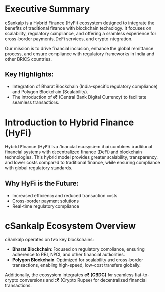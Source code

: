 # Executive Summary

cSankalp is a Hybrid Finance (HyFi) ecosystem designed to integrate the benefits of traditional finance with blockchain technology. It focuses on scalability, regulatory compliance, and offering a seamless experience for cross-border payments, DeFi services, and crypto integration.

Our mission is to drive financial inclusion, enhance the global remittance process, and ensure compliance with regulatory frameworks in India and other BRICS countries.

## Key Highlights:
- Integration of Bharat Blockchain (India-specific regulatory compliance) and Polygon Blockchain (Scalability).
- The introduction of e₹ (Central Bank Digital Currency) to facilitate seamless transactions.
# Introduction to Hybrid Finance (HyFi)

Hybrid Finance (HyFi) is a financial ecosystem that combines traditional financial systems with decentralized finance (DeFi) and blockchain technologies. This hybrid model provides greater scalability, transparency, and lower costs compared to traditional finance, while ensuring compliance with global regulatory standards.

## Why HyFi is the Future:
- Increased efficiency and reduced transaction costs
- Cross-border payment solutions
- Real-time regulatory compliance
# cSankalp Ecosystem Overview

cSankalp operates on two key blockchains:
- **Bharat Blockchain**: Focused on regulatory compliance, ensuring adherence to RBI, NPCI, and other financial authorities.
- **Polygon Blockchain**: Optimized for scalability and cross-border transactions, enabling high-speed, low-cost transfers globally.

Additionally, the ecosystem integrates **e₹ (CBDC)** for seamless fiat-to-crypto conversions and c₹ (Crypto Rupee) for decentralized financial transactions.
